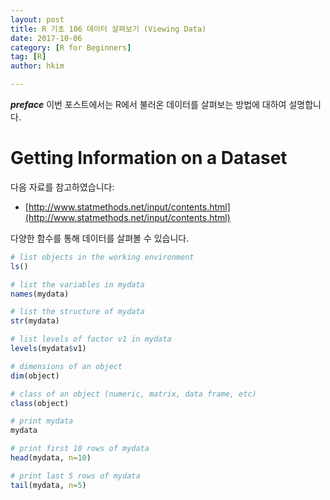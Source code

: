 ```yaml
---
layout: post  
title: R 기초 106 데이터 살펴보기 (Viewing Data)  
date: 2017-10-06  
category: [R for Beginners]  
tag: [R]  
author: hkim  

---
```


***preface*** 이번 포스트에서는 R에서 불러온 데이터를 살펴보는 방법에 대하여 설명합니다.

# Getting Information on a Dataset

다음 자료를 참고하였습니다:  
- [http://www.statmethods.net/input/contents.html](http://www.statmethods.net/input/contents.html)

다양한 함수를 통해 데이터를 살펴볼 수 있습니다.

```r
# list objects in the working environment
ls()

# list the variables in mydata
names(mydata)

# list the structure of mydata
str(mydata)

# list levels of factor v1 in mydata
levels(mydata$v1)

# dimensions of an object
dim(object)

# class of an object (numeric, matrix, data frame, etc)
class(object)

# print mydata
mydata

# print first 10 rows of mydata
head(mydata, n=10)

# print last 5 rows of mydata
tail(mydata, n=5)
```
